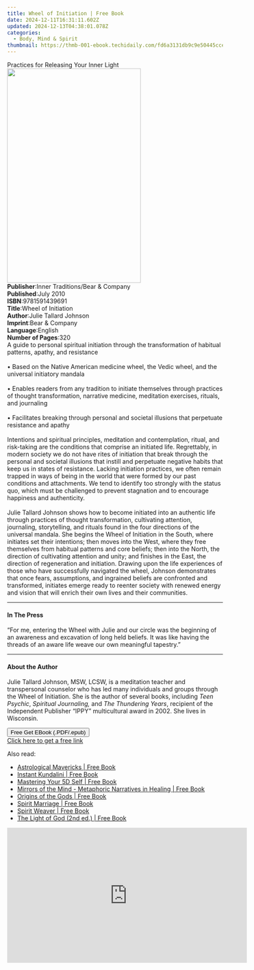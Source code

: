 ```yaml
---
title: Wheel of Initiation | Free Book
date: 2024-12-11T16:31:11.602Z
updated: 2024-12-13T04:38:01.078Z
categories:
  - Body, Mind & Spirit
thumbnail: https://thmb-001-ebook.techidaily.com/fd6a3131db9c9e50445cce12228939ea89b5f8402dad308332330591db358125.jpg
---
```

<main id="book-container">
  <div class="flex flex-col">
    <div class="book-brief flex-1 py-6 px-4 sm:p-6 md:py-10 md:px-8">
      <!-- brief-->
      <div class="book-brief-main">
        Practices for Releasing Your Inner Light
      </div>
    </div>
    <div
      class="book-meta-info flex-1 grid gap-4 col-start-1 col-end-3 row-start-1 sm:mb-6 sm:grid-cols-4 lg:gap-6 lg:col-start-2 lg:row-end-6 lg:row-span-6 lg:mb-0"
    >
      <div
        class="book-meta-info-left place-content-center mt-4 p-4 text-sm leading-6 col-start-2 col-span-2 dark:text-slate-400"
      >
        <img
          class="w-full h-500 object-cover rounded-lg sm:h-255 sm:col-span-2 lg:col-span-full"
          src="https://img-001-ebook.techidaily.com/269de064a8d3436f3e80efb8a7d44c4654011804830fa25f119c3f009a7554db.jpg"
          alt=""
          width="312"
          height="500"
        />
      </div>
      <div
        class="book-meta-info-right mt-2 col-start-1 row-start-2 col-span-3 self-center"
      >
        <!-- meta data  -->
        <div class="flex flex-col px-4 md:px-8">
          <div class="flex-1">
            <strong>Publisher</strong>:<span class="px-2"
              >Inner Traditions/Bear &amp; Company</span
            >
          </div>
          <div class="flex-1">
            <strong>Published</strong>:<span class="px-2">July 2010</span>
          </div>
          <div class="flex-1">
            <strong>ISBN</strong>:<span class="px-2">9781591439691</span>
          </div>
          <div class="flex-1">
            <strong>Title</strong>:<span class="px-2">Wheel of Initiation</span>
          </div>
          <div class="flex-1">
            <strong>Author</strong>:<span class="px-2"
              >Julie Tallard Johnson</span
            >
          </div>
          <div class="flex-1">
            <strong>Imprint</strong>:<span class="px-2"
              >Bear &amp; Company</span
            >
          </div>
          <div class="flex-1">
            <strong>Language</strong>:<span class="px-2">English</span>
          </div>
          <div class="flex-1">
            <strong>Number of Pages</strong>:<span class="px-2">320</span>
          </div>
        </div>
      </div>
    </div>
    <div class="book-description flex-1 py-6 px-4 sm:p-6 md:py-10 md:px-8">
      <div class="book-description-main">
        <div accordion-content="" id="description">
          A guide to personal spiritual initiation through the transformation of
          habitual patterns, apathy, and resistance <br />
          <br />• Based on the Native American medicine wheel, the Vedic wheel,
          and the universal initiatory mandala <br />
          <br />• Enables readers from any tradition to initiate themselves
          through practices of thought transformation, narrative medicine,
          meditation exercises, rituals, and journaling <br />
          <br />• Facilitates breaking through personal and societal illusions
          that perpetuate resistance and apathy <br />
          <br />Intentions and spiritual principles, meditation and
          contemplation, ritual, and risk-taking are the conditions that
          comprise an initiated life. Regrettably, in modern society we do not
          have rites of initiation that break through the personal and societal
          illusions that instill and perpetuate negative habits that keep us in
          states of resistance. Lacking initiation practices, we often remain
          trapped in ways of being in the world that were formed by our past
          conditions and attachments. We tend to identify too strongly with the
          status quo, which must be challenged to prevent stagnation and to
          encourage happiness and authenticity. <br />
          <br />Julie Tallard Johnson shows how to become initiated into an
          authentic life through practices of thought transformation,
          cultivating attention, journaling, storytelling, and rituals found in
          the four directions of the universal mandala. She begins the Wheel of
          Initiation in the South, where initiates set their intentions; then
          moves into the West, where they free themselves from habitual patterns
          and core beliefs; then into the North, the direction of cultivating
          attention and unity; and finishes in the East, the direction of
          regeneration and initiation. Drawing upon the life experiences of
          those who have successfully navigated the wheel, Johnson demonstrates
          that once fears, assumptions, and ingrained beliefs are confronted and
          transformed, initiates emerge ready to reenter society with renewed
          energy and vision that will enrich their own lives and their
          communities.
        </div>
        <div class="accordion-fader"></div>
      </div>
    </div>
    <div class="book-excerpts flex-1 py-6 px-4 sm:p-6 md:py-10 md:px-8">
      <!-- excerpts-->
      <div class="book-excerpts-main">
        <hr />
        <h4 class="placeholder placeholder-heading">
          <span>In The Press</span>
        </h4>
        <p>
          “For me, entering the Wheel with Julie and our circle was the
          beginning of an awareness and excavation of long held beliefs. It was
          like having the threads of an aware life weave our own meaningful
          tapestry.”
        </p>
      </div>
    </div>
    <div class="book-about-author flex-1 py-6 px-4 sm:p-6 md:py-10 md:px-8">
      <!-- about author-->
      <div class="book-main-author-main">
        <hr />
        <h4 class="placeholder placeholder-heading">
          <span>About the Author</span>
        </h4>
        <p>
          Julie Tallard Johnson, MSW, LCSW, is a meditation teacher and
          transpersonal counselor who has led many individuals and groups
          through the Wheel of Initiation. She is the author of several books,
          including<i> Teen Psychic</i>,<i> Spiritual Journaling,</i> and
          <i>The Thundering Years</i>, recipient of the Independent Publisher
          “IPPY” multicultural award in 2002. She lives in Wisconsin.
        </p>
      </div>
    </div>
    <div class="book-free-get flex-1 py-6 px-4 sm:p-6 md:py-10 md:px-8">
      <button
        id="btn-free-get"
        class="bg-blue-500 hover:bg-blue-700 text-white font-bold py-2 px-4 rounded"
      >
        Free Get EBook (.PDF/.epub)
      </button>
      <div id="countdown-display" class="px-2 text-lg mt-2"></div>
      <a
        id="free-link"
        class="hidden bg-blue-500 hover:bg-blue-700 text-white font-bold py-2 px-4 rounded"
        href="https://www.ebooks.com/en-us/book/95782375/wheel-of-initiation/julie-tallard-johnson/"
        target="_blank"
        >Click here to get a free link</a
      >
    </div>
    <script>
      let countdownTime = 0;
      let countdownInterval = null;
      document
        .getElementById('btn-free-get')
        .addEventListener('click', startCountdown);
      function startCountdown() {
        countdownTime = new Date().getTime() + 60000 * 3;
        countdownInterval = setInterval(updateCountdown, 1000);
        document.getElementById('btn-free-get').disabled = true;
        document
          .getElementById('btn-free-get')
          .classList.add('bg-gray-500', 'cursor-not-allowed');
      }
      function updateCountdown() {
        let currentTime = new Date().getTime();
        let timeLeft = countdownTime - currentTime;
        let secondsLeft = Math.floor(timeLeft / 1000);
        document.getElementById('countdown-display').innerHTML =
          `Remaining time: ${secondsLeft} seconds.`;
        if (secondsLeft <= 0) {
          clearInterval(countdownInterval);
          document.getElementById('btn-free-get').classList.add('hidden');
          document.getElementById('free-link').classList.remove('hidden');
          document.getElementById('countdown-display').innerHTML = '';
        }
      }
    </script>
  </div>
</main>

<ins class="adsbygoogle"
      style="display:block"
      data-ad-client="ca-pub-7571918770474297"
      data-ad-slot="8358498916"
      data-ad-format="auto"
      data-full-width-responsive="true"></ins>
    

<span class="atpl-alsoreadstyle">Also read:</span>
<div><ul>
<li><a href="https://novels-ebooks.techidaily.com/210355669-9780578969688-astrological-mavericks/"><u>Astrological Mavericks | Free Book</u></a></li>
<li><a href="https://novels-ebooks.techidaily.com/210355695-9781999254827-instant-kundalini/"><u>Instant Kundalini | Free Book</u></a></li>
<li><a href="https://novels-ebooks.techidaily.com/210355815-9781591433989-mastering-your-5d-self/"><u>Mastering Your 5D Self | Free Book</u></a></li>
<li><a href="https://novels-ebooks.techidaily.com/210355649-9781999923280-mirrors-of-the-mind-metaphoric-narratives-in-healing/"><u>Mirrors of the Mind - Metaphoric Narratives in Healing | Free Book</u></a></li>
<li><a href="https://novels-ebooks.techidaily.com/210355814-9781591434108-origins-of-the-gods/"><u>Origins of the Gods | Free Book</u></a></li>
<li><a href="https://novels-ebooks.techidaily.com/210355816-9781591434160-spirit-marriage/"><u>Spirit Marriage | Free Book</u></a></li>
<li><a href="https://novels-ebooks.techidaily.com/210355817-9781591434368-spirit-weaver/"><u>Spirit Weaver | Free Book</u></a></li>
<li><a href="https://novels-ebooks.techidaily.com/210355819-9781644112977-the-light-of-god-2nd-ed/"><u>The Light of God (2nd ed.) | Free Book</u></a></li>
</ul></div>

<!-- affiliate ads begin -->
<iframe width="560" height="315" src="https://www.youtube.com/embed/M5pwd2mwaQQ?si=qyZHgdTlbQbc32Mp" title="YouTube video player" frameborder="0" allow="accelerometer; autoplay; clipboard-write; encrypted-media; gyroscope; picture-in-picture; web-share" referrerpolicy="strict-origin-when-cross-origin" allowfullscreen></iframe>
<!-- affiliate ads end -->

